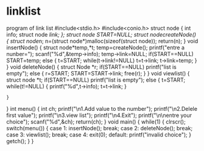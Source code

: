 # linklist
program of link list
#include<stdio.h>
#include<conio.h>
struct node
{
    int info;
    struct node *link;
};
struct node *START=NULL;
struct node*createNode()
{
    struct node*n;
    n=(struct node*)malloc(sizeof(struct node));
    return(n);
}
void insertNode()
{
    struct node*temp,*t;
    temp=createNode();
    printf("entre a nunber=");
    scanf("%d",&temp->info);
    temp->link=NULL;
    if(START==NULL)
       START=temp;
    else
    {
	t=START;
	while(t->link!=NULL)
	t=t->link;
	t->link=temp;
    }
}
void deleteNode()
{
    struct Node *r;
    if(START==NULL)
    printf("list is empty");
    else
    {
    r=START;
    START=START->link;
    free(r);
    }
}
void viewlist()
{
    struct node *t;
    if(START==NULL)
     printf("list is empty");
    else
    {
	t=START;
	while(t!=NULL)
	{
	    printf("%d",t->info);
	    t=t->link;
	}

    }
}
int menu()
{
    int ch;
    printf("\n1.Add value to the number");
    printf("\n2.Delele first value");
    printf("\n3.view list");
    printf("\n4.Exit");
    printf("\n\nentre your choice");
    scanf("%d",&ch);
    return(ch);
}
void main()
{
    while(1)
    {
	clrscr();
	switch(menu())
	{
	    case 1:
		insertNode();
		break;
	    case 2:
		deleteNode();
		break;
	    case 3:
		viewlist();
		break;
	    case 4:
		exit(0);
	    default:
		printf("invalid choice");
	}
	getch();
    }
}

